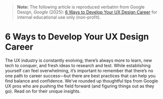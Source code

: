 > **Note:** The following article is reproduced verbatim from
> Google Design, *Google* (2025):
> [6 Ways to Develop Your UX Design Career](https://design.google/library/six-ways-to-develop-your-ux-design-career)
> for internal educational use only (non-profit).

# 6 Ways to Develop Your UX Design Career

The UX industry is constantly evolving; there’s always more to learn, new tech to conquer, and fresh ideas to research and test. While establishing yourself can feel overwhelming, it’s important to remember that there’s no one path to career success—but there are best practices that can help you find balance and confidence. We’ve rounded up thoughtful tips from Google UX pros who are pushing the field forward (and figuring things out as they go). Read on for their unique insights.